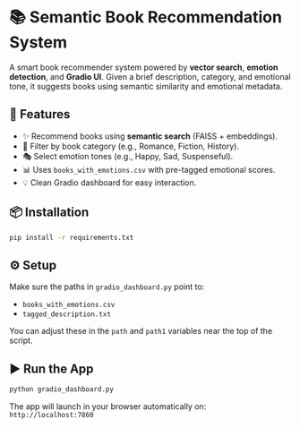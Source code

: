 # 📚 Semantic Book Recommendation System

A smart book recommender system powered by **vector search**, **emotion detection**, and **Gradio UI**. Given a brief description, category, and emotional tone, it suggests books using semantic similarity and emotional metadata.

## 🧠 Features

- ✨ Recommend books using **semantic search** (FAISS + embeddings).
- 🧾 Filter by book category (e.g., Romance, Fiction, History).
- 🎭 Select emotion tones (e.g., Happy, Sad, Suspenseful).
- 📊 Uses `books_with_emotions.csv` with pre-tagged emotional scores.
- 💡 Clean Gradio dashboard for easy interaction.

## 📦 Installation

```bash
pip install -r requirements.txt
```

## ⚙️ Setup

Make sure the paths in `gradio_dashboard.py` point to:
- `books_with_emotions.csv`
- `tagged_description.txt`

You can adjust these in the `path` and `path1` variables near the top of the script.

## ▶️ Run the App

```bash
python gradio_dashboard.py
```

The app will launch in your browser automatically on:  
`http://localhost:7860`
